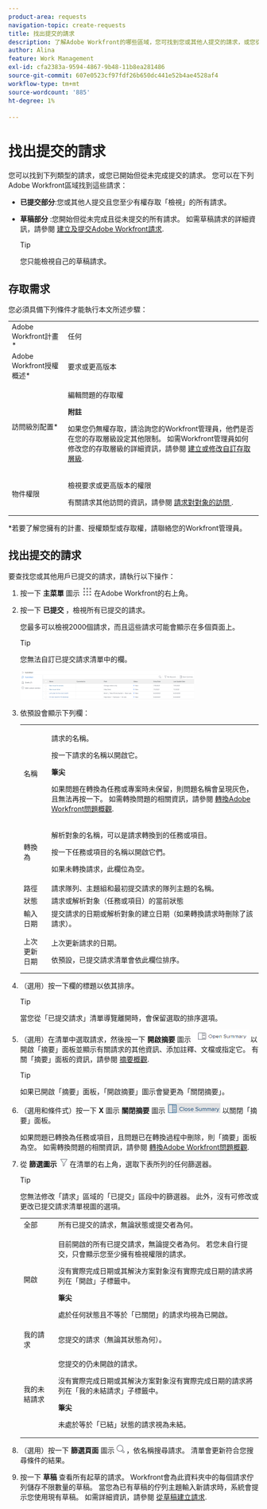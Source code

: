 ```yaml
---
product-area: requests
navigation-topic: create-requests
title: 找出提交的請求
description: 了解Adobe Workfront的哪些區域，您可找到您或其他人提交的請求，或您從未提交且儲存為草稿的請求。
author: Alina
feature: Work Management
exl-id: cfa2383a-9594-4867-9b48-11b8ea281486
source-git-commit: 607e0523cf97fdf26b650dc441e52b4ae4528af4
workflow-type: tm+mt
source-wordcount: '885'
ht-degree: 1%

---
```


# 找出提交的請求

您可以找到下列類型的請求，或您已開始但從未完成提交的請求。 您可以在下列Adobe Workfront區域找到這些請求：

* **已提交部分**:您或其他人提交且您至少有權存取「檢視」的所有請求。
* **草稿部分** :您開始但從未完成且從未提交的所有請求。 如需草稿請求的詳細資訊，請參閱 [建立及提交Adobe Workfront請求](../../../manage-work/requests/create-requests/create-submit-requests.md).

   >[!TIP]
   >
   >您只能檢視自己的草稿請求。

## 存取需求

您必須具備下列條件才能執行本文所述步驟：

<table style="table-layout:auto"> 
 <col> 
 <col> 
 <tbody> 
  <tr> 
   <td role="rowheader">Adobe Workfront計畫*</td> 
   <td> <p>任何 </p> </td> 
  </tr> 
  <tr> 
   <td role="rowheader">Adobe Workfront授權概述*</td> 
   <td> <p>要求或更高版本</p> </td> 
  </tr> 
  <tr> 
   <td role="rowheader">訪問級別配置*</td> 
   <td> <p>編輯問題的存取權</p> <p><b>附註</b>

如果您仍無權存取，請洽詢您的Workfront管理員，他們是否在您的存取層級設定其他限制。 如需Workfront管理員如何修改您的存取層級的詳細資訊，請參閱 <a href="../../../administration-and-setup/add-users/configure-and-grant-access/create-modify-access-levels.md" class="MCXref xref">建立或修改自訂存取層級</a>.</p> </td>
</tr> 
  <tr> 
   <td role="rowheader">物件權限</td> 
   <td> <p>檢視要求或更高版本的權限</p> <p>有關請求其他訪問的資訊，請參閱 <a href="../../../workfront-basics/grant-and-request-access-to-objects/request-access.md" class="MCXref xref">請求對對象的訪問 </a>.</p> </td> 
  </tr> 
 </tbody> 
</table>

*若要了解您擁有的計畫、授權類型或存取權，請聯絡您的Workfront管理員。

## 找出提交的請求

要查找您或其他用戶已提交的請求，請執行以下操作：

1. 按一下 **主菜單** 圖示 ![](assets/main-menu-icon.png) 在Adobe Workfront的右上角。
1. 按一下 **已提交** ，檢視所有已提交的請求。

   您最多可以檢視2000個請求，而且這些請求可能會顯示在多個頁面上。

   >[!TIP]
   >
   >您無法自訂已提交請求清單中的欄。

   ![](assets/nwe-submitted-requests-new-list-350x57.png)

1. 依預設會顯示下列欄：

   <table style="table-layout:auto"> 
    <col> 
    <col> 
    <tbody> 
     <tr> 
      <td role="rowheader">名稱</td> 
      <td> <p>請求的名稱。</p> <p>按一下請求的名稱以開啟它。 </p> <p><b>筆尖</b>

   如果問題在轉換為任務或專案時未保留，則問題名稱會呈現灰色，且無法再按一下。 如需轉換問題的相關資訊，請參閱 <a href="../../../manage-work/issues/convert-issues/convert-issues.md" class="MCXref xref">轉換Adobe Workfront問題概觀</a>. </p> </td>
   </tr> 
     <tr> 
      <td role="rowheader">轉換為</td> 
      <td> <p>解析對象的名稱，可以是請求轉換到的任務或項目。 </p> <p>按一下任務或項目的名稱以開啟它們。 </p> <p>如果未轉換請求，此欄位為空。 </p> </td> 
     </tr> 
     <tr> 
      <td role="rowheader">路徑</td> 
      <td>請求隊列、主題組和最初提交請求的隊列主題的名稱。 </td> 
     </tr> 
     <tr> 
      <td role="rowheader">狀態</td> 
      <td>請求或解析對象（任務或項目）的當前狀態</td> 
     </tr> 
     <tr> 
      <td role="rowheader">輸入日期</td> 
      <td>提交請求的日期或解析對象的建立日期（如果轉換請求時刪除了該請求）。 </td> 
     </tr> 
     <tr> 
      <td role="rowheader">上次更新日期</td> 
      <td> <p>上次更新請求的日期。</p> <p>依預設，已提交請求清單會依此欄位排序。 </p> </td> 
     </tr> 
    </tbody> 
   </table>

1. （選用）按一下欄的標題以依其排序。

   >[!TIP]
   >
   >當您從「已提交請求」清單導覽離開時，會保留選取的排序選項。

1. （選用）在清單中選取請求，然後按一下 **開啟摘要** 圖示 ![](assets/open-summary-with-text-nwe.png) 以開啟「摘要」面板並顯示有關請求的其他資訊、添加註釋、文檔或指定它。 有關「摘要」面板的資訊，請參閱 [摘要概觀](../../../workfront-basics/the-new-workfront-experience/summary-overview.md).

   >[!TIP]
   >
   >如果已開啟「摘要」面板，「開啟摘要」圖示會變更為「關閉摘要」。

1. （選用和條件式）按一下 **X** 圖示 **關閉摘要** 圖示 ![](assets/close-summary-with-text-nwe.png) 以關閉「摘要」面板。

   如果問題已轉換為任務或項目，且問題已在轉換過程中刪除，則「摘要」面板為空。 如需轉換問題的相關資訊，請參閱 [轉換Adobe Workfront問題概觀](../../../manage-work/issues/convert-issues/convert-issues.md).

1. 從 **篩選圖示** ![](assets/filter-nwepng.png) 在清單的右上角，選取下表所列的任何篩選器。

   >[!TIP]
   >
   >您無法修改「請求」區域的「已提交」區段中的篩選器。 此外，沒有可修改或更改已提交請求清單視圖的選項。

   <table style="table-layout:auto"> 
    <col> 
    <col> 
    <tbody> 
     <tr> 
      <td role="rowheader">全部</td> 
      <td>所有已提交的請求，無論狀態或提交者為何。</td> 
     </tr> 
     <tr> 
      <td role="rowheader">開啟</td> 
      <td> <p>目前開啟的所有已提交請求，無論提交者為何。 若您未自行提交，只會顯示您至少擁有檢視權限的請求。 </p> <p>沒有實際完成日期或其解決方案對象沒有實際完成日期的請求將列在「開啟」子標籤中。</p> <p><b>筆尖</b>

   處於任何狀態且不等於「已關閉」的請求均視為已開啟。</p> </td>
   </tr> 
     <tr> 
      <td role="rowheader">我的請求</td> 
      <td>您提交的請求（無論其狀態為何）。 </td> 
     </tr> 
     <tr> 
      <td role="rowheader">我的未結請求</td> 
      <td> <p>您提交的仍未開啟的請求。 </p> <p>沒有實際完成日期或其解決方案對象沒有實際完成日期的請求將列在「我的未結請求」子標籤中。 </p> <p><b>筆尖</b>

   未處於等於「已結」狀態的請求視為未結。</p> </td>
   </tr> 
    </tbody> 
   </table>

1. （選用）按一下 **篩選頁面** 圖示 ![](assets/search-icon.png) ，依名稱搜尋請求。 清單會更新符合您搜尋條件的結果。

   <!--
   <li value="9" data-mc-conditions="QuicksilverOrClassic.Draft mode"> <p>Click the&nbsp;<strong>Complete</strong> subtab to view requests that have been completed.</p> <p>(NOTE: this step will stay drafted even after release. We can't see Completed at this time!) <br>Requests with an Actual Completion Date or whose resolving object has an Actual Completion Date are listed in the Complete subtab.<br>Once a request receives an Actual Completion Date, it stays in the Recently Completed area for 10 business days. After that, it is moved to the Completed area. <br>For information about resolving and resolvable objects, see the article <a href="../../../manage-work/issues/convert-issues/resolving-and-resolvable-objects.md" class="MCXref xref">Overview of Resolving and Resolvable Objects </a>.</p> </li>
   -->

   <!--
   <li value="10" data-mc-conditions="QuicksilverOrClassic.Draft mode">(Optional) Select an option from the <strong>Sort by</strong> drop-down menu to sort the requests by the following criteria:&nbsp; &nbsp;(NOTE:&nbsp;this step will stay drafted even after release. We can't see Completed at this time!) &nbsp;
   <ul>
   <li><strong>Assigned To</strong>: Requests are sorted alphabetically by the name of the assignee using the following criteria:&nbsp;
   <ul>
   <li>All requests assigned to users are sorted first, in the order of the users' names.</li>
   <li>Requests assigned to job roles are sorted secondly, in the order of the job roles' names and are listed after all the requests assigned to users.</li>
   <li>Requests that are assigned to teams are sorted last, in the order of the teams' names and are listed after all the requests assigned to users and those assigned to job roles.</li>
   <li>All unassigned requests are listed last, in the order of their Entry Date. </li>
   </ul></li>
   <li><strong>Submitted On</strong>: Requests are sorted chronologically by the date when they were submitted.</li>
   <li><strong>Recently Updated</strong> (this is the default): Requests are sorted chronologically by the date of their last update.</li>
   <li><strong>Name</strong>: Requests are sorted alphabetically by name.&nbsp;</li>
   <li><strong>Priority</strong>: Requests are sorted in the order of their priority.</li>
   <li><strong>Queue</strong>: Requests are sorted alphabetically by the name of the requests queue where they were submitted.&nbsp;</li>
   <li><strong>Status</strong>: Requests are sorted alphabetically by their status.&nbsp;</li>
   </ul></li>
   -->

1. 按一下 **草稿** 查看所有起草的請求。 Workfront會為此資料夾中的每個請求佇列儲存不限數量的草稿。 當您為已有草稿的佇列主題輸入新請求時，系統會提示您使用現有草稿。 如需詳細資訊，請參閱 [從草稿建立請求](../../../manage-work/requests/create-requests/create-requests-from-drafts.md).

 

 

 
